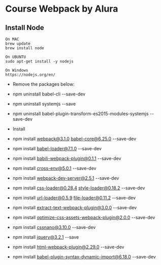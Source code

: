 # Course Webpack by Alura



## Install Node
```
On MAC
brew update
brew install node 

On UBUNTU
sudo apt-get install -y nodejs

On Windows
https://nodejs.org/en/
```

* Remove the packages below:
* npm uninstall babel-cli --save-dev
* npm uninstall systemjs --save
* npm uninstall babel-plugin-transform-es2015-modules-systemjs --save-dev

* Install
* npm install webpack@3.1.0 babel-core@6.25.0 --save-dev
* npm install babel-loader@7.1.0 --save-dev
* npm install babili-webpack-plugin@0.1.1 --save-dev
* npm install cross-env@5.0.1 --save-dev
* npm install webpack-dev-server@2.5.1 --save-dev
* npm install css-loader@0.28.4 style-loader@0.18.2 --save-dev
* npm install url-loader@0.5.9 file-loader@0.11.2 --save-dev
* npm install extract-text-webpack-plugin@3.0.0 --save-dev
* npm install optimize-css-assets-webpack-plugin@2.0.0 --save-dev
* npm install cssnano@3.10.0 --save-dev
* npm install jquery@3.2.1 --save
* npm install html-webpack-plugin@2.29.0 --save-dev
* npm install babel-plugin-syntax-dynamic-import@6.18.0 --save-dev








